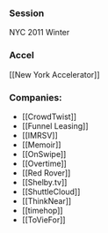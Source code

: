 
### Session
NYC 2011 Winter

### Accel
[[New York Accelerator]]

### Companies:
- [[CrowdTwist]]
- [[Funnel Leasing]]
- [[IMRSV]]
- [[Memoir]]
- [[OnSwipe]]
- [[Overtime]]
- [[Red Rover]]
- [[Shelby.tv]]
- [[ShuttleCloud]]
- [[ThinkNear]]
- [[timehop]]
- [[ToVieFor]]



